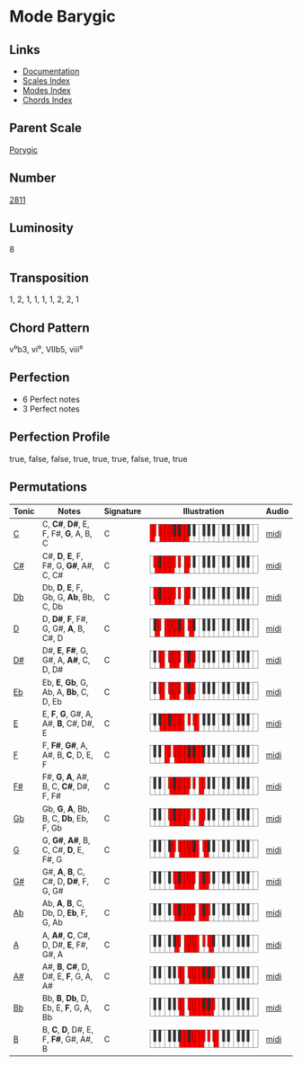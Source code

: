 # Mode Barygic

## Links

- [Documentation](README.md)
- [Scales Index](Scales.md)
- [Modes Index](Modes.md)
- [Chords Index](Chords.md)

## Parent Scale

[Porygic](ScalePorygic.md)

## Number

[2811](https://ianring.com/musictheory/scales/2811)

## Luminosity

8

## Transposition

1, 2, 1, 1, 1, 1, 2, 2, 1

## Chord Pattern

v⁰b3, vi⁰, VIIb5, viii⁰

## Perfection

- 6 Perfect notes
- 3 Perfect notes

## Perfection Profile

true, false, false, true, true, true, false, true, true

## Permutations

| Tonic | Notes | Signature | Illustration | Audio |
|-------|-------|-----------|--------------|-------|
| [C](ModeCNaturalBarygic.md) | C, **C#**, **D#**, E, F, F#, **G**, A, B, C | C | ![CNaturalBarygic](ModeCNaturalBarygic.png) | [midi](https://github.com/edipermadi/music/blob/main/docs/ModeCNaturalBarygic.mid?raw=true) |
| [C#](ModeCSharpBarygic.md) | C#, **D**, **E**, F, F#, G, **G#**, A#, C, C# | C | ![CSharpBarygic](ModeCSharpBarygic.png) | [midi](https://github.com/edipermadi/music/blob/main/docs/ModeCSharpBarygic.mid?raw=true) |
| [Db](ModeDFlatBarygic.md) | Db, **D**, **E**, F, Gb, G, **Ab**, Bb, C, Db | C | ![DFlatBarygic](ModeDFlatBarygic.png) | [midi](https://github.com/edipermadi/music/blob/main/docs/ModeDFlatBarygic.mid?raw=true) |
| [D](ModeDNaturalBarygic.md) | D, **D#**, **F**, F#, G, G#, **A**, B, C#, D | C | ![DNaturalBarygic](ModeDNaturalBarygic.png) | [midi](https://github.com/edipermadi/music/blob/main/docs/ModeDNaturalBarygic.mid?raw=true) |
| [D#](ModeDSharpBarygic.md) | D#, **E**, **F#**, G, G#, A, **A#**, C, D, D# | C | ![DSharpBarygic](ModeDSharpBarygic.png) | [midi](https://github.com/edipermadi/music/blob/main/docs/ModeDSharpBarygic.mid?raw=true) |
| [Eb](ModeEFlatBarygic.md) | Eb, **E**, **Gb**, G, Ab, A, **Bb**, C, D, Eb | C | ![EFlatBarygic](ModeEFlatBarygic.png) | [midi](https://github.com/edipermadi/music/blob/main/docs/ModeEFlatBarygic.mid?raw=true) |
| [E](ModeENaturalBarygic.md) | E, **F**, **G**, G#, A, A#, **B**, C#, D#, E | C | ![ENaturalBarygic](ModeENaturalBarygic.png) | [midi](https://github.com/edipermadi/music/blob/main/docs/ModeENaturalBarygic.mid?raw=true) |
| [F](ModeFNaturalBarygic.md) | F, **F#**, **G#**, A, A#, B, **C**, D, E, F | C | ![FNaturalBarygic](ModeFNaturalBarygic.png) | [midi](https://github.com/edipermadi/music/blob/main/docs/ModeFNaturalBarygic.mid?raw=true) |
| [F#](ModeFSharpBarygic.md) | F#, **G**, **A**, A#, B, C, **C#**, D#, F, F# | C | ![FSharpBarygic](ModeFSharpBarygic.png) | [midi](https://github.com/edipermadi/music/blob/main/docs/ModeFSharpBarygic.mid?raw=true) |
| [Gb](ModeGFlatBarygic.md) | Gb, **G**, **A**, Bb, B, C, **Db**, Eb, F, Gb | C | ![GFlatBarygic](ModeGFlatBarygic.png) | [midi](https://github.com/edipermadi/music/blob/main/docs/ModeGFlatBarygic.mid?raw=true) |
| [G](ModeGNaturalBarygic.md) | G, **G#**, **A#**, B, C, C#, **D**, E, F#, G | C | ![GNaturalBarygic](ModeGNaturalBarygic.png) | [midi](https://github.com/edipermadi/music/blob/main/docs/ModeGNaturalBarygic.mid?raw=true) |
| [G#](ModeGSharpBarygic.md) | G#, **A**, **B**, C, C#, D, **D#**, F, G, G# | C | ![GSharpBarygic](ModeGSharpBarygic.png) | [midi](https://github.com/edipermadi/music/blob/main/docs/ModeGSharpBarygic.mid?raw=true) |
| [Ab](ModeAFlatBarygic.md) | Ab, **A**, **B**, C, Db, D, **Eb**, F, G, Ab | C | ![AFlatBarygic](ModeAFlatBarygic.png) | [midi](https://github.com/edipermadi/music/blob/main/docs/ModeAFlatBarygic.mid?raw=true) |
| [A](ModeANaturalBarygic.md) | A, **A#**, **C**, C#, D, D#, **E**, F#, G#, A | C | ![ANaturalBarygic](ModeANaturalBarygic.png) | [midi](https://github.com/edipermadi/music/blob/main/docs/ModeANaturalBarygic.mid?raw=true) |
| [A#](ModeASharpBarygic.md) | A#, **B**, **C#**, D, D#, E, **F**, G, A, A# | C | ![ASharpBarygic](ModeASharpBarygic.png) | [midi](https://github.com/edipermadi/music/blob/main/docs/ModeASharpBarygic.mid?raw=true) |
| [Bb](ModeBFlatBarygic.md) | Bb, **B**, **Db**, D, Eb, E, **F**, G, A, Bb | C | ![BFlatBarygic](ModeBFlatBarygic.png) | [midi](https://github.com/edipermadi/music/blob/main/docs/ModeBFlatBarygic.mid?raw=true) |
| [B](ModeBNaturalBarygic.md) | B, **C**, **D**, D#, E, F, **F#**, G#, A#, B | C | ![BNaturalBarygic](ModeBNaturalBarygic.png) | [midi](https://github.com/edipermadi/music/blob/main/docs/ModeBNaturalBarygic.mid?raw=true) |
